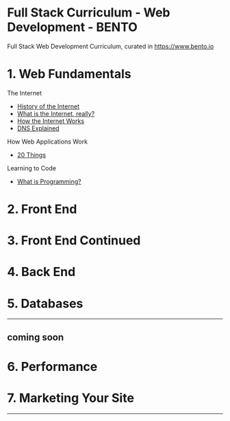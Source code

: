 
# Full Stack Curriculum - Web Development - BENTO
Full Stack Web Development Curriculum, curated in https://www.bento.io

# 1. Web Fundamentals

The Internet

- <a href="https://www.youtube.com/watch?v=9hIQjrMHTv4" target="_blank" >History of the Internet</a>
- <a href="https://www.youtube.com/watch?v=XE_FPEFpHt4" target="_blank" >What is the Internet, really?</a>
- <a href="https://www.youtube.com/watch?v=9hIQjrMHTv4" target="_blank" >How the Internet Works</a>
- <a href="https://www.youtube.com/watch?v=9hIQjrMHTv4" target="_blank" >DNS Explained</a>

How Web Applications Work

- <a href="https://www.youtube.com/watch?v=9hIQjrMHTv4" target="_blank" >20 Things</a>

Learning to Code

- <a href="https://www.youtube.com/watch?v=9hIQjrMHTv4" target="_blank" >What is Programming?</a>

# 2. Front End
# 3. Front End Continued
# 4. Back End
# 5. Databases

---

## coming soon

# 6. Performance
# 7. Marketing Your Site
---
